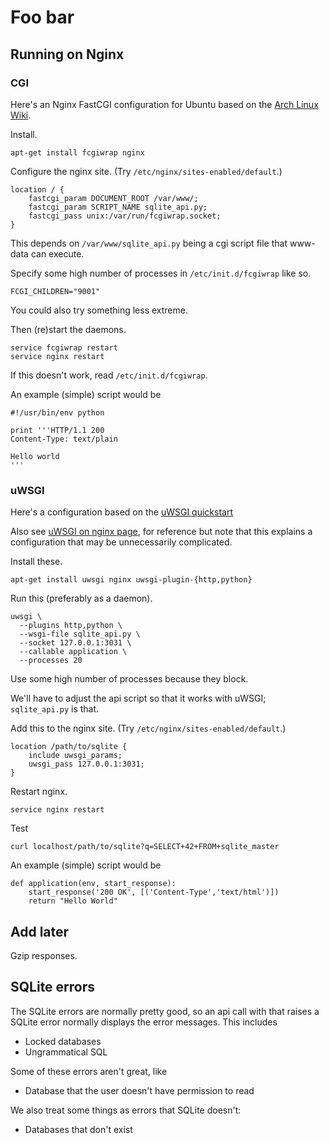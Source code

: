 Foo bar
==============

## Running on Nginx

### CGI
Here's an Nginx FastCGI configuration for Ubuntu based on the
[Arch Linux Wiki](https://wiki.archlinux.org/index.php/Nginx#FastCGI).

Install.

    apt-get install fcgiwrap nginx

Configure the nginx site. (Try `/etc/nginx/sites-enabled/default`.)
                                                  
    location / {                                               
        fastcgi_param DOCUMENT_ROOT /var/www/;
        fastcgi_param SCRIPT_NAME sqlite_api.py;
        fastcgi_pass unix:/var/run/fcgiwrap.socket;
    }

This depends on `/var/www/sqlite_api.py` being a cgi script file that www-data
can execute.

Specify some high number of processes in `/etc/init.d/fcgiwrap` like so.

    FCGI_CHILDREN="9001"

You could also try something less extreme.

Then (re)start the daemons.

    service fcgiwrap restart
    service nginx restart

If this doesn't work, read `/etc/init.d/fcgiwrap`.

An example (simple) script would be

    #!/usr/bin/env python
    
    print '''HTTP/1.1 200
    Content-Type: text/plain
    
    Hello world
    '''

### uWSGI
Here's a configuration based on the
[uWSGI quickstart](http://projects.unbit.it/uwsgi/wiki/Quickstart) 

Also see [uWSGI on nginx page](http://projects.unbit.it/uwsgi/wiki/RunOnNginx),
for reference but note that this explains a configuration that may be
unnecessarily complicated.

Install these.

    apt-get install uwsgi nginx uwsgi-plugin-{http,python}  

Run this (preferably as a daemon).

    uwsgi \
      --plugins http,python \
      --wsgi-file sqlite_api.py \
      --socket 127.0.0.1:3031 \
      --callable application \
      --processes 20

Use some high number of processes because they block.

We'll have to adjust the api script so that it works with uWSGI;
`sqlite_api.py` is that.

Add this to the nginx site. (Try `/etc/nginx/sites-enabled/default`.)

    location /path/to/sqlite {
        include uwsgi_params;
        uwsgi_pass 127.0.0.1:3031;
    }

Restart nginx.

    service nginx restart

Test

    curl localhost/path/to/sqlite?q=SELECT+42+FROM+sqlite_master

An example (simple) script would be

    def application(env, start_response):
        start_response('200 OK', [('Content-Type','text/html')])
        return "Hello World"

## Add later
Gzip responses.

## SQLite errors
The SQLite errors are normally pretty good, so an api call with that raises a
SQLite error normally displays the error messages. This includes

* Locked databases
* Ungrammatical SQL

Some of these errors aren't great, like

* Database that the user doesn't have permission to read

We also treat some things as errors that SQLite doesn't:

* Databases that don't exist

